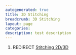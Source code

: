```yaml
---
autogenerated: true
title: 3D Stitching
breadcrumb: 3D Stitching
layout: page
categories: 
description: test description
---
```


1.  REDIRECT [Stitching 2D/3D](Stitching_2D/3D "wikilink")
